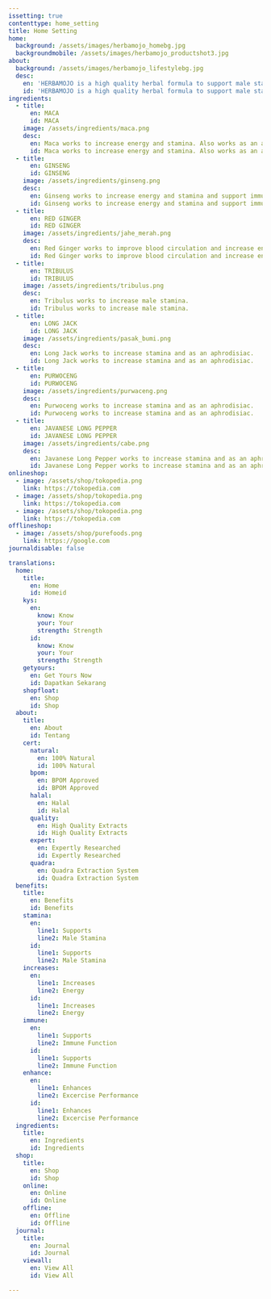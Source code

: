 ```yaml
---
issetting: true
contenttype: home_setting
title: Home Setting
home:
  background: /assets/images/herbamojo_homebg.jpg
  backgroundmobile: /assets/images/herbamojo_productshot3.jpg
about:
  background: /assets/images/herbamojo_lifestylebg.jpg
  desc:
    en: 'HERBAMOJO is a high quality herbal formula to support male stamina.HERBAMOJO contains 7 key herbal ingredients that works optimally to help improve energy, immunity and performance.'
    id: 'HERBAMOJO is a high quality herbal formula to support male stamina.HERBAMOJO contains 7 key herbal ingredients that works optimally to help improve energy, immunity and performance.'
ingredients:
  - title:
      en: MACA
      id: MACA
    image: /assets/ingredients/maca.png
    desc:
      en: Maca works to increase energy and stamina. Also works as an aphrodisiac.
      id: Maca works to increase energy and stamina. Also works as an aphrodisiac.
  - title:
      en: GINSENG
      id: GINSENG
    image: /assets/ingredients/ginseng.png
    desc:
      en: Ginseng works to increase energy and stamina and support immune function. Also works as an aphrodisiac.
      id: Ginseng works to increase energy and stamina and support immune function. Also works as an aphrodisiac.
  - title:
      en: RED GINGER
      id: RED GINGER
    image: /assets/ingredients/jahe_merah.png
    desc:
      en: Red Ginger works to improve blood circulation and increase energy.
      id: Red Ginger works to improve blood circulation and increase energy.
  - title:
      en: TRIBULUS
      id: TRIBULUS
    image: /assets/ingredients/tribulus.png
    desc:
      en: Tribulus works to increase male stamina.
      id: Tribulus works to increase male stamina.
  - title:
      en: LONG JACK
      id: LONG JACK
    image: /assets/ingredients/pasak_bumi.png
    desc:
      en: Long Jack works to increase stamina and as an aphrodisiac.
      id: Long Jack works to increase stamina and as an aphrodisiac.
  - title:
      en: PURWOCENG
      id: PURWOCENG
    image: /assets/ingredients/purwaceng.png
    desc:
      en: Purwoceng works to increase stamina and as an aphrodisiac.
      id: Purwoceng works to increase stamina and as an aphrodisiac.
  - title:
      en: JAVANESE LONG PEPPER
      id: JAVANESE LONG PEPPER
    image: /assets/ingredients/cabe.png
    desc:
      en: Javanese Long Pepper works to increase stamina and as an aphrodisiac.
      id: Javanese Long Pepper works to increase stamina and as an aphrodisiac.
onlineshop:
  - image: /assets/shop/tokopedia.png
    link: https://tokopedia.com
  - image: /assets/shop/tokopedia.png
    link: https://tokopedia.com
  - image: /assets/shop/tokopedia.png
    link: https://tokopedia.com
offlineshop:
  - image: /assets/shop/purefoods.png
    link: https://google.com
journaldisable: false

translations:
  home:
    title:
      en: Home
      id: Homeid
    kys:
      en:
        know: Know
        your: Your
        strength: Strength
      id:
        know: Know
        your: Your
        strength: Strength
    getyours:
      en: Get Yours Now
      id: Dapatkan Sekarang
    shopfloat:
      en: Shop
      id: Shop
  about:
    title:
      en: About
      id: Tentang
    cert:
      natural:
        en: 100% Natural
        id: 100% Natural
      bpom:
        en: BPOM Approved
        id: BPOM Approved
      halal:
        en: Halal
        id: Halal
      quality:
        en: High Quality Extracts
        id: High Quality Extracts
      expert:
        en: Expertly Researched
        id: Expertly Researched
      quadra:
        en: Quadra Extraction System
        id: Quadra Extraction System
  benefits:
    title:
      en: Benefits
      id: Benefits
    stamina:
      en:
        line1: Supports
        line2: Male Stamina
      id:
        line1: Supports
        line2: Male Stamina
    increases:
      en:
        line1: Increases
        line2: Energy
      id:
        line1: Increases
        line2: Energy
    immune:
      en:
        line1: Supports
        line2: Immune Function
      id:
        line1: Supports
        line2: Immune Function
    enhance:
      en:
        line1: Enhances
        line2: Excercise Performance
      id:
        line1: Enhances
        line2: Excercise Performance
  ingredients:
    title:
      en: Ingredients
      id: Ingredients
  shop:
    title:
      en: Shop
      id: Shop
    online:
      en: Online
      id: Online
    offline:
      en: Offline
      id: Offline
  journal:
    title:
      en: Journal
      id: Journal
    viewall:
      en: View All
      id: View All

---
```

